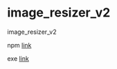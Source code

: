 # image_resizer_v2
image_resizer_v2

npm [link](https://www.npmjs.com/package/image_resizer_v2)

exe [link](https://github.com/Aidan647/image_resizer_v2/releases/)